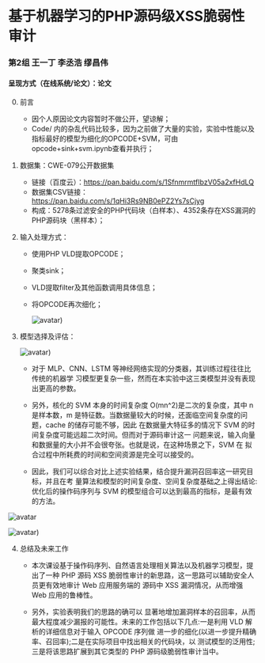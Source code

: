 # 基于机器学习的PHP源码级XSS脆弱性审计

### 第2组 王一丁 李丞浩 缪昌伟

#### 呈现方式（在线系统/论文）：论文

0. 前言
   - 因个人原因论文内容暂时不做公开，望谅解；
   - Code/ 内的杂乱代码比较多，因为之前做了大量的实验，实验中性能以及指标最好的模型为细化的OPCODE+SVM，可由opcode+sink+svm.ipynb查看并执行；

1. 数据集：CWE-079公开数据集

   - 链接（百度云）：https://pan.baidu.com/s/1SfnmrmtfIbzV05a2xfHdLQ
   - 数据集CSV链接：https://pan.baidu.com/s/1qHi3Rs9NB0ePZ2Ys7sCjyg
   - 构成：5278条过滤安全的PHP代码块（白样本）、4352条存在XSS漏洞的PHP源码块（黑样本）；

2. 输入处理方式：

   - 使用PHP VLD提取OPCODE；

   - 聚类sink；

   - VLD提取filter及其他函数调用具体信息；

   - 将OPCODE再次细化；

     ![avatar]([https://github.com/scusec/Data-Mining-for-Cybersecurity/blob/master/Project/2019/2/Screen/OPCODE处理.png))
     
     

3. 模型选择及评估：

   ![avatar]([https://github.com/scusec/Data-Mining-for-Cybersecurity/blob/master/Project/2019/2/Screen/模型评估.png))

   - 对于 MLP、CNN、LSTM 等神经网络实现的分类器，其训练过程往往比传统的机器学 习模型更复杂一些，然而在本实验中这三类模型并没有表现出更高的参数。

   - 另外，核化的 SVM 本身的时间复杂度 O(mn^2)是二次的复杂度，其中 n 是样本数，m 是特征数。当数据量较大的时候，还面临空间复杂度的问题，cache 的储存可能不够，因此 在数据量大特征多的情况下 SVM 的时间复杂度可能远超二次时间。但而对于源码审计这一 问题来说，输入向量和数据量的大小并不会很夸张。也就是说，在这种场景之下，SVM 在 拟合过程中所耗费的时间和空间资源是完全可以接受的。

   - 因此，我们可以综合对比上述实验结果，结合提升漏洞召回率这一研究目标，并且在考 量算法和模型的时间复杂度、空间复杂度基础之上得出结论:优化后的操作码序列与 SVM 的模型组合可以达到最高的指标，是最有效的方法。

![avatar](https://github.com/scusec/Data-Mining-for-Cybersecurity/blob/master/Project/2019/2/Screen/ROC.png)

![avatar]([https://github.com/scusec/Data-Mining-for-Cybersecurity/blob/master/Project/2019/2/Screen/混淆矩阵.png))

4. 总结及未来工作

   - 本次课设基于操作码序列、自然语言处理相关算法以及机器学习模型，提出了一种 PHP 源码 XSS 脆弱性审计的新思路，这一思路可以辅助安全人员更有效地审计 Web 应用服务端的 源码中 XSS 漏洞情况，从而增强 Web 应用的鲁棒性。

   - 另外，实验表明我们的思路的确可以 显著地增加漏洞样本的召回率，从而最大程度减少漏报的可能性。未来的工作包括以下几点:一是利用 VLD 解析的详细信息对于输入 OPCODE 序列做 进一步的细化(以进一步提升精确率、召回率);二是在实际项目中找出相关的代码块，以 测试模型的泛用性;三是将该思路扩展到其它类型的 PHP 源码级脆弱性审计当中。